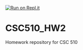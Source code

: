 [![Run on Repl.it](https://repl.it/badge/github/ultraultimated/CSC510_HW2)](https://repl.it/github/ultraultimated/CSC510_HW2)
# CSC510_HW2
Homework repository for CSC 510
